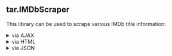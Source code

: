 <!-- Improved compatibility of back to top link: See: https://github.com/othneildrew/Best-README-Template/pull/73 -->
<a name="readme-top"></a>

## tar.IMDbScraper

This library can be used to scrape various IMDb title information:

<details>
  <summary>via AJAX</summary>
  <ul>
    <li>all seasons</li>
    <li>all user reviews</li>
  </ul>
</details>
<details>
  <summary>via HTML</summary>
  <ul>
  <li>alternate versions page</li>
  <li>awards page</li>
  <li>crazy credits page</li>
  <li>critics reviews page</li>
  <li>FAQ page</li>
  <li>full credits page</li>
  <li>locations page</li>
  <li>main page</li>
  <li>parental guide page</li>
  <li>ratings page</li>
  <li>reference page</li>
  <li>soundtrack page</li>
  <li>taglines page</li>
  <li>technical page</li>
  </ul>
</details>
<details>
  <summary>via JSON</summary>
  <ul>
  <li>all alternate titles ("Also known as" = AKAs)</li>
  <li>all awards</li>
  <li>all awards events</li>
  <li>all companies</li>
  <li>all connections</li>
  <li>all external reviews</li>
  <li>all external sites</li>
  <li>all filming dates</li>
  <li>all filming locations</li>
  <li>all goofs</li>
  <li>all keywords</li>
  <li>all news</li>
  <li>all plot summaries</li>
  <li>all quotes</li>
  <li>all release dates</li>
  <li>all topics</li>
  <li>all trivia entries</li>
  <li>all awards for a particular awards event (via enum)</li>
  <li>all awards for a particular awards event (via string)</li>
  <li>all companies of a particular category (via enum)</li>
  <li>all connections of a particular category (via enum)</li>
  <li>episodes card (2 top ranked and 2 most recent episodes, if available)</li>
  <li>external sites of a particular category (via enum)</li>
  <li>goofs of a particular category (via enum)</li>
  <li>main news (without details)</li>
  <li>next episode (if available)</li>
  <li>storyline</li>
  <li>suggestions (search on IMDb)</li>
  </ul>
</details>
